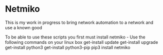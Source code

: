 # Netmiko
This is my work in progress to bring network automation to a network and use a known good

To be able to use these scripts you first must install netmiko - Use the following commands on your linux box
  get-install update
  get-install upgrade
  get-install python3
  get-install python3-pip
  pip3 install netmiko
